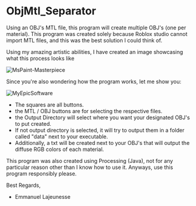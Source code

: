 # ObjMtl_Separator
Using an OBJ's MTL file, this program will create multiple OBJ's (one per material).
This program was created solely because Roblox studio cannot import MTL files, and this was the best solution I could think of.

Using my amazing artistic abilities, I have created an image showcasing what this process looks like

![MsPaint-Masterpiece](https://user-images.githubusercontent.com/22376381/104986910-4e88c800-59e2-11eb-9e13-f245e7f9ce21.png)

Since you're also wondering how the program works, let me show you:

![MyEpicSoftware](https://user-images.githubusercontent.com/22376381/104987063-c656f280-59e2-11eb-8d7c-62c7c3e82fb7.png)

* The squares are all buttons.
* the MTL / OBJ buttons are for selecting the respective files.
* the Output Directory will select where you want your designated OBJ's to put created.
* If not output directory is selected, it will try to output them in a folder called "data" next to your executable.
* Additionally, a txt will be created next to your OBJ's that will output the diffuse RGB colors of each material.

This program was also created using Processing (Java), not for any particular reason other than I know how to use it.
Anyways, use this program responsibly please.

Best Regards,
- Emmanuel Lajeunesse
